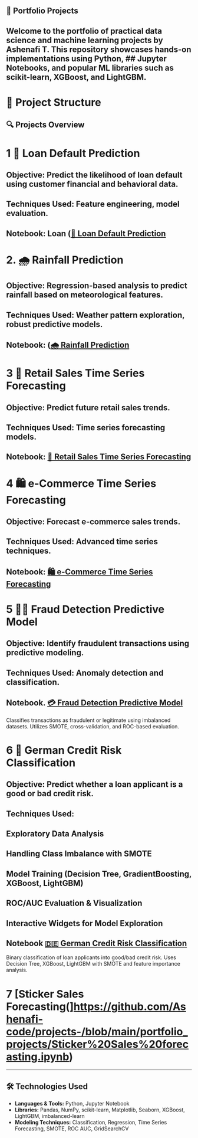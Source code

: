 ## 💼 Portfolio Projects
## Welcome to the portfolio of practical data science and machine learning projects by Ashenafi T. This repository showcases hands-on implementations using Python, ## Jupyter Notebooks, and popular ML libraries such as scikit-learn, XGBoost, and LightGBM.

# 📁 Project Structure


## 🔍 Projects Overview
# 1 🏦 Loan Default Prediction

## Objective: Predict the likelihood of loan default using customer financial and behavioral data.

## Techniques Used: Feature engineering, model evaluation.

## Notebook: Loan  ([🏦 Loan Default Prediction](https://github.com/Ashenafi-code/projects-/blob/main/portfolio_projects/Loan%20Default%20Prediction.ipynb)

# 2. 🌧️ Rainfall Prediction

## Objective: Regression-based analysis to predict rainfall based on meteorological features.

## Techniques Used: Weather pattern exploration, robust predictive models.

## Notebook: ([🌧️ Rainfall Prediction](https://github.com/Ashenafi-code/projects-/blob/main/portfolio_projects/Rainfall%20Prediction.ipynb)
# 3 🛒 Retail Sales Time Series Forecasting

## Objective: Predict future retail sales trends.

## Techniques Used: Time series forecasting models.

## Notebook: [🛒 Retail Sales Time Series Forecasting](https://github.com/Ashenafi-code/projects-/blob/main/portfolio_projects/Retail%20Sales%20Time%20Series%20Forecast_.ipynb)

# 4 🛍️ e-Commerce Time Series Forecasting

## Objective: Forecast e-commerce sales trends.

## Techniques Used: Advanced time series techniques.

## Notebook: [🛍️ e-Commerce Time Series Forecasting](https://github.com/Ashenafi-code/projects-/blob/main/portfolio_projects/e-Commerce%20time%20series%20forecast.ipynb)

# 5 🕵️‍♂️ Fraud Detection Predictive Model

## Objective: Identify fraudulent transactions using predictive modeling.

## Techniques Used: Anomaly detection and classification.
## Notebook. [💳 Fraud Detection Predictive Model](portfolio_projects/fraud-detection-predictive-models.ipynb)
Classifies transactions as fraudulent or legitimate using imbalanced datasets. Utilizes SMOTE, cross-validation, and ROC-based evaluation.

# 6 🏦 German Credit Risk Classification
## Objective: Predict whether a loan applicant is a good or bad credit risk.
## Techniques Used: 
## Exploratory Data Analysis
## Handling Class Imbalance with SMOTE
## Model Training (Decision Tree, GradientBoosting, XGBoost, LightGBM)
## ROC/AUC Evaluation & Visualization
## Interactive Widgets for Model Exploration
## Notebook [🇩🇪 German Credit Risk Classification](portfolio_projects/german-credit-risk-classificationn.ipynb)
Binary classification of loan applicants into good/bad credit risk. Uses Decision Tree, XGBoost, LightGBM with SMOTE and feature importance analysis.

# 7 [Sticker Sales Forecasting(]https://github.com/Ashenafi-code/projects-/blob/main/portfolio_projects/Sticker%20Sales%20forecasting.ipynb)

---

## 🛠️ Technologies Used

- **Languages & Tools:** Python, Jupyter Notebook
- **Libraries:** Pandas, NumPy, scikit-learn, Matplotlib, Seaborn, XGBoost, LightGBM, imbalanced-learn
- **Modeling Techniques:** Classification, Regression, Time Series Forecasting, SMOTE, ROC AUC, GridSearchCV



